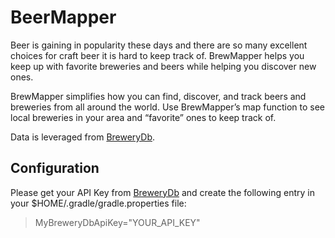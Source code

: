 # BeerMapper
Beer is gaining in popularity these days and there are so many excellent choices for craft beer it is hard to keep track of. BrewMapper helps you keep up with favorite breweries and beers while helping you discover new ones.
                 
BrewMapper simplifies how you can find, discover, and track beers and breweries from all around the world. Use BrewMapper’s map function to see local breweries in your area and “favorite” ones to keep track of.

Data is leveraged from [BreweryDb](http://www.brewerydb.com/).

## Configuration

Please get your API Key from [BreweryDb](http://www.brewerydb.com/) and create the following entry in your $HOME/.gradle/gradle.properties file:

> MyBreweryDbApiKey="YOUR_API_KEY"
